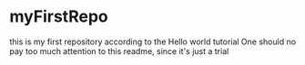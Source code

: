 # myFirstRepo
this is my first repository according to the Hello world tutorial
One should no pay too much attention to this readme, since it's just a trial
